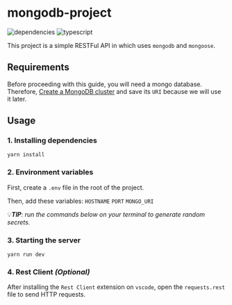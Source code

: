 # mongodb-project
![dependencies](https://img.shields.io/david/bryansouza/jwt-project)
![typescript](https://img.shields.io/github/languages/top/bryansouza/jwt-project)

This project is a simple RESTFul API in which uses `mongodb` and `mongoose`.

## Requirements

Before proceeding with this guide, you will need a mongo database. Therefore, 
[Create a MongoDB cluster](https://cloud.mongodb.com/v2#/clusters) and save its `URI` because we will use it later.


## Usage
### 1. Installing dependencies
```
yarn install
```

### 2. Environment variables
   
First, create a `.env` file in the root of the project.

Then, add these variables: 
`HOSTNAME`
`PORT`
`MONGO_URI`

:bulb:***TIP**: run the commands below on your terminal to generate random secrets.*
   
### 3. Starting the server
```
yarn run dev
```

### 4. Rest Client *(Optional)*
After installing the `Rest Client` extension on `vscode`, open the `requests.rest` file to send HTTP requests.
